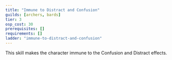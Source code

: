 ```yaml
---
title: "Immune to Distract and Confusion"
guilds: [archers, bards]
tier: 3
osp_cost: 30
prerequisites: []
requirements: []
ladder: "immune-to-distract-and-confusion"
---
```

This skill makes the character immune to the Confusion and Distract effects.